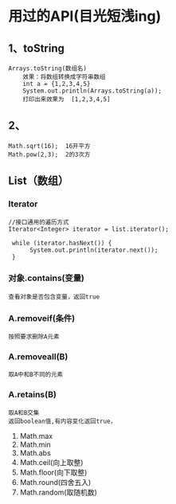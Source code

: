 # 用过的API(目光短浅ing)

## 1、toString
```
Arrays.toString(数组名)
	效果：将数组转换成字符串数组
	int a = {1,2,3,4,5}
	System.out.println(Arrays.toString(a));
	打印出来效果为  [1,2,3,4,5]
```

## 2、
```
Math.sqrt(16);  16开平方
Math.pow(2,3);  2的3次方
```

## List（数组）

### Iterator

```
//接口通用的遍历方式
Iterator<Integer> iterator = list.iterator();

 while (iterator.hasNext()) {
      System.out.println(iterator.next());
 }
```

### 对象.contains(变量)

```
查看对象是否包含变量，返回true
```

### A.removeif(条件)

```
按照要求删除A元素
```

### A.removeall(B)

```
取A中和B不同的元素
```

### A.retains(B)

```
取A和B交集
返回boolean值,有内容变化返回true，
```

1. Math.max
2. Math.min
3. Math.abs
4. Math.ceil(向上取整)
5. Math.floor(向下取整)
6. Math.round(四舍五入)
7. Math.random(取随机数)